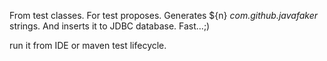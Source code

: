 From test classes.
For test proposes. Generates ${n} _com.github.javafaker_ strings. And inserts it to JDBC database.
Fast...;)

run it from IDE or maven test lifecycle.
